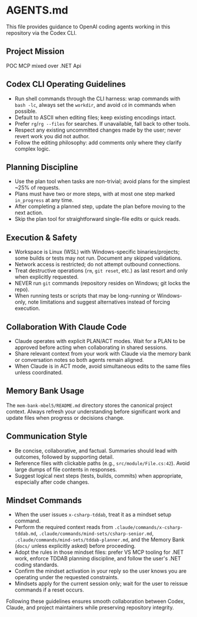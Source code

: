 # AGENTS.md

This file provides guidance to OpenAI coding agents working in this repository via the Codex CLI.

## Project Mission

POC MCP mixed over .NET Api


## Codex CLI Operating Guidelines

- Run shell commands through the CLI harness: wrap commands with `bash -lc`, always set the `workdir`, and avoid `cd` in commands when possible.
- Default to ASCII when editing files; keep existing encodings intact.
- Prefer `rg`/`rg --files` for searches. If unavailable, fall back to other tools.
- Respect any existing uncommitted changes made by the user; never revert work you did not author.
- Follow the editing philosophy: add comments only where they clarify complex logic.

## Planning Discipline

- Use the plan tool when tasks are non-trivial; avoid plans for the simplest ~25% of requests.
- Plans must have two or more steps, with at most one step marked `in_progress` at any time.
- After completing a planned step, update the plan before moving to the next action.
- Skip the plan tool for straightforward single-file edits or quick reads.

## Execution & Safety

- Workspace is Linux (WSL) with Windows-specific binaries/projects; some builds or tests may not run. Document any skipped validations.
- Network access is restricted; do not attempt outbound connections.
- Treat destructive operations (`rm`, `git reset`, etc.) as last resort and only when explicitly requested.
- NEVER run `git` commands (repository resides on Windows; git locks the repo).
- When running tests or scripts that may be long-running or Windows-only, note limitations and suggest alternatives instead of forcing execution.

## Collaboration With Claude Code

- Claude operates with explicit PLAN/ACT modes. Wait for a PLAN to be approved before acting when collaborating in shared sessions.
- Share relevant context from your work with Claude via the memory bank or conversation notes so both agents remain aligned.
- When Claude is in ACT mode, avoid simultaneous edits to the same files unless coordinated.

## Memory Bank Usage

The `mem-bank-mbel5/README.md` directory stores the canonical project context. Always refresh your understanding before significant work and update files when progress or decisions change.

## Communication Style

- Be concise, collaborative, and factual. Summaries should lead with outcomes, followed by supporting detail.
- Reference files with clickable paths (e.g., `src/module/File.cs:42`). Avoid large dumps of file contents in responses.
- Suggest logical next steps (tests, builds, commits) when appropriate, especially after code changes.

## Mindset Commands

- When the user issues `x-csharp-tddab`, treat it as a mindset setup command.
- Perform the required context reads from `.claude/commands/x-csharp-tddab.md`, `.claude/commands/mind-sets/csharp-senior.md`, `.claude/commands/mind-sets/tddab-planner.md`, and the Memory Bank (`docs/` unless explicitly asked) before proceeding.
- Adopt the rules in those mindset files: prefer VS MCP tooling for .NET work, enforce TDDAB planning discipline, and follow the user's .NET coding standards.
- Confirm the mindset activation in your reply so the user knows you are operating under the requested constraints.
- Mindsets apply for the current session only; wait for the user to reissue commands if a reset occurs.

Following these guidelines ensures smooth collaboration between Codex, Claude, and project maintainers while preserving repository integrity.
